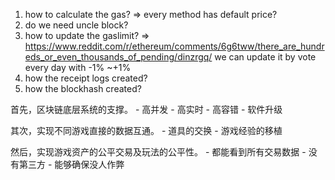 1. how to calculate the gas? => every method has default price?
2. do we need uncle block?
3. how to update the gaslimit? => https://www.reddit.com/r/ethereum/comments/6g6tww/there_are_hundreds_or_even_thousands_of_pending/dinzrgq/
we can update it by vote every day with -1% ~+1%
4. how the receipt logs created? 
5. how the blockhash created?



首先，区块链底层系统的支撑。
    - 高并发
    - 高实时
    - 高容错
    - 软件升级

其次，实现不同游戏直接的数据互通。
    - 道具的交换
    - 游戏经验的移植

然后，实现游戏资产的公平交易及玩法的公平性。
    - 都能看到所有交易数据
    - 没有第三方
    - 能够确保没人作弊